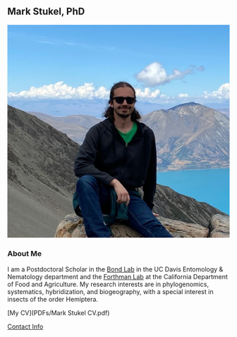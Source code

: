 ## Mark Stukel, PhD
![Image of Mark Stukel](images/stukel_ohau_cropped.jpeg
"Postdoc at UC Davis Entomology & Nematology")

### About Me
I am a Postdoctoral Scholar in the [Bond Lab](https://www.bondlab.org/) in the UC Davis Entomology & Nematology department and the [Forthman Lab](https://mforthman.weebly.com/) at the California Department of Food and Agriculture. My research interests are in phylogenomics, systematics, hybridization, and biogeography, with a special interest in insects of the order Hemiptera.

[My CV](PDFs/Mark Stukel CV.pdf)

[Contact Info](contact-info.html)
